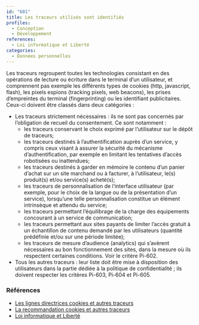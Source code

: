 ```yaml
---
id: "601"
title: Les traceurs utilisés sont identifiés
profiles:
  - Conception
  - Développement
references:
  - Loi informatique et Liberté
categories:
  - Données personnelles
---
```


Les traceurs regroupent toutes les technologies consistant en des opérations de lecture ou écriture dans le terminal d’un utilisateur, et comprennent pas exemple les différents types de cookies (http, javascript, flash), les pixels espions (tracking pixels, web beacons), les prises d’empreintes du terminal (fingerprinting) ou les identifiant publicitaires.
Ceux-ci doivent être classés dans deux catégories :
* Les traceurs strictement nécessaires : ils ne sont pas concernés par l’obligation de recueil du consentement. Ce sont notamment :
    * les traceurs conservant le choix exprimé par l’utilisateur sur le dépôt de traceurs;
    * les traceurs destinés à l’authentification auprès d’un service, y compris ceux visant à assurer la sécurité du mécanisme d’authentification, par exemple en limitant les tentatives d’accès robotisées ou inattendues;
    * les traceurs destinés à garder en mémoire le contenu d’un panier d’achat sur un site marchand ou à facturer, à l’utilisateur, le(s) produit(s) et/ou service(s) acheté(s);
    * les traceurs de personnalisation de l‘interface utilisateur (par exemple, pour le choix de la langue ou de la présentation d’un service), lorsqu’une telle personnalisation constitue un élément intrinsèque et attendu du service;
    * les traceurs permettant l‘équilibrage de la charge des équipements concourant à un service de communication;
    * les traceurs permettant aux sites payants de limiter l’accès gratuit à un échantillon de contenu demandé par les utilisateurs (quantité prédéfinie et/ou sur une période limitée);
    * les traceurs de mesure d’audience (analytics) qui s’avèrent nécessaires au bon fonctionnement des sites, dans la mesure où ils respectent certaines conditions. Voir le critère Pi-602.
* Tous les autres traceurs : leur liste doit être mise à disposition des utilisateurs dans la partie dédiée à la politique de confidentialité ; ils doivent respecter les critères  Pi-603, Pi-604 et Pi-605.

### Références

*   [Les lignes directrices cookies et autres traceurs](https://circulaire.legifrance.gouv.fr/jorf/id/JORFTEXT000042388179)
*   [La recommandation cookies et autres traceurs](https://circulaire.legifrance.gouv.fr/jorf/id/JORFTEXT000042388197)
*   [Loi informatique et Liberté](https://www.legifrance.gouv.fr/loda/id/JORFTEXT000000886460)
